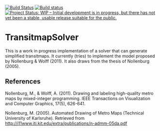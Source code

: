 [![Build Status](https://travis-ci.org/dirkschumacher/TransitmapSolver.jl.svg?branch=master)](https://travis-ci.org/dirkschumacher/TransitmapSolver.jl)
[![Build status](https://ci.appveyor.com/api/projects/status/mcnjxvve5do10sce/branch/master?svg=true)](https://ci.appveyor.com/project/dirkschumacher/transitmapsolver-jl/branch/master)
[![Project Status: WIP – Initial development is in progress, but there has not yet been a stable, usable release suitable for the public.](http://www.repostatus.org/badges/latest/wip.svg)](http://www.repostatus.org/#wip)

# TransitmapSolver

This is a work in progress implementation of a solver that can generate
simplified transitmaps. It currently (tries) to implement the model proposed by Nollenburg & Wolff (2011). It also draws from the thesis of Nollenburg (2005).

## References

Nollenburg, M., & Wolff, A. (2011). Drawing and labeling high-quality metro maps by mixed-integer programming. IEEE Transactions on Visualization and Computer Graphics, 17(5), 626-641.

Nollenburg, M. (2005). Automated Drawing of Metro Maps (Technical University of Karlsruhe). Retrieved from http://i11www.iti.kit.edu/extra/publications/n-admm-05da.pdf

